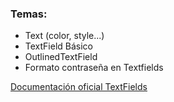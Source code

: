 ### Temas:

- Text (color, style...)
- TextField Básico
- OutlinedTextField
- Formato contraseña en Textfields

[Documentación oficial TextFields](https://developer.android.com/jetpack/compose/text/user-input)